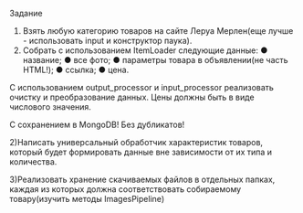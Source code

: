 Задание
1) Взять любую категорию товаров на сайте Леруа Мерлен(еще лучше - использовать input и конструктор паука). 
2) Собрать с использованием ItemLoader следующие данные:
● название;
● все фото;
● параметры товара в объявлении(не часть HTML!);
● ссылка;
● цена.

С использованием output_processor и input_processor реализовать очистку и преобразование данных. 
Цены должны быть в виде числового значения.

С сохранением в MongoDB!
Без дубликатов!

2)Написать универсальный обработчик характеристик товаров, который будет формировать данные вне зависимости от их типа
и количества.

3)Реализовать хранение скачиваемых файлов в отдельных папках, каждая из которых должна соответствовать собираемому 
товару(изучить методы ImagesPipeline)